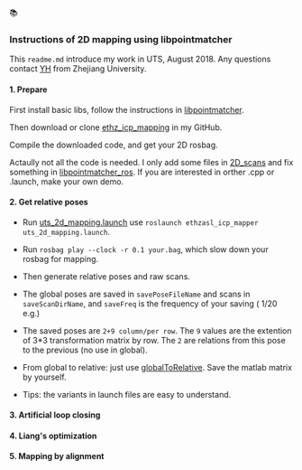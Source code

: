 :books:

### Instructions of 2D mapping using libpointmatcher

This `readme.md` introduce my work in UTS, August 2018. Any questions contact [YH](zjuyinhuan@gmail.com) from Zhejiang University.

#### 1. Prepare

First install basic libs, follow the instructions in [libpointmatcher](https://github.com/ethz-asl/libpointmatcher).

Then download or clone [ethz_icp_mapping](https://github.com/ZJUYH/ethzasl_icp_mapping) in my GitHub.

Compile the downloaded code, and get your 2D rosbag. 

Actaully not all the code is needed. I only add some files in [2D_scans](https://github.com/ZJUYH/ethzasl_icp_mapping/tree/master/ethzasl_icp_mapper/launch/2D_scans) and fix something in [libpointmatcher_ros](https://github.com/ZJUYH/ethzasl_icp_mapping/tree/master/libpointmatcher_ros). If you are interested in orther .cpp or .launch, make your own demo.

#### 2. Get relative poses

* Run [uts_2d_mapping.launch](https://github.com/ZJUYH/ethzasl_icp_mapping/blob/master/ethzasl_icp_mapper/launch/2D_scans/uts_2d_mapping.launch) use `roslaunch ethzasl_icp_mapper uts_2d_mapping.launch`.

* Run `rosbag play --clock -r 0.1 your.bag`, which slow down your rosbag for mapping.

* Then generate relative poses and raw scans.

* The global poses are saved in `savePoseFileName` and scans in `saveScanDirName`, and `saveFreq` is the frequency of your saving ( 1/20 e.g.)

* The saved poses are `2+9 column/per row`. The `9` values are the extention of 3*3 transformation matrix by row. The `2` are relations from this pose to the previous (no use in global).

* From global to relative: just use [globalToRelative](https://github.com/ZJUYH/ethzasl_icp_mapping/blob/master/ethzasl_icp_mapper/launch/2D_scans/globalToRelative.m). Save the matlab matrix by yourself.

* Tips: the variants in launch files are easy to understand.

#### 3. Artificial loop closing

#### 4. Liang's optimization

#### 5. Mapping by alignment

